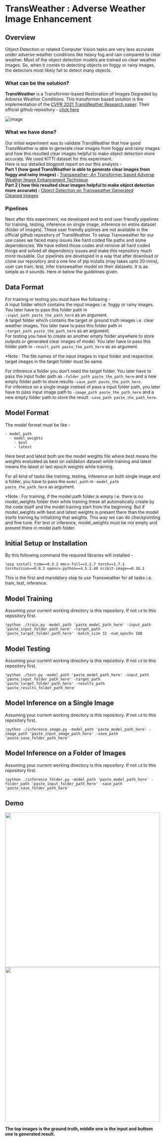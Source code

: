 # TransWeather : Adverse Weather Image Enhancement

## Overview

Object Detection or related Computer Vision tasks are very less accurate under adverse weather conditions like heavy fog and rain compared to clear weather. 
Most of the object detection models are trained on clear weather images. So, when it comes to detecting objects on foggy or rainy images, the detectors most likely fail to detect many objects. 

### What can be the solution? 

**TransWeather** is a Transformer-based Restoration of Images Degraded by Adverse Weather Conditions. This transformer based solution is the implementation of the <a href='https://arxiv.org/pdf/2111.14813.pdf'>CVPR 2021 TransWeather Research paper</a>. Their official github repository - <a href='https://github.com/jeya-maria-jose/TransWeather'> click here </a>

![image](https://user-images.githubusercontent.com/83460431/180592123-570a7053-ebc7-4737-a7b1-b16ba181a779.png)


### What we have done?

Our initial experiment was to validate TransWeather that how good TransWeather is able to generate clear images from foggy and rainy images and how this resulted clear images helpful to make object detection more accurate. We used KITTI dataset for this experiment.<br>
Here is our detailed blogpost report on our this analysis - <br>
**Part 1 (how good TransWeather is able to generate clear images from foggy and rainy images) :** <a href='https://medium.com/p/c4904bcfc3ae/edit'> Transweather - An Transformer based Adverse Weather Image Enhancement Technique </a> <br>
**Part 2 ( how this resulted clear images helpful to make object detection more accurate) :** <a href='https://medium.com/p/37466a735c15/edit'> Object Detection on Transweather Generated Cleaned Images </a>
<br>

### Pipelines

Next after this experiment, we developed end to end user friendly pipelines for training, testing, inference on single image, inference on entire dataset (folder of images). These user friendly piplines are not available in the official github repository of TransWeather. To setup Transweather for our use cases we faced many issues like hard coded file paths and some dependencies. We have edited those codes and remove all hard coded things and solved all dependency issues and make this repository much more reusable. Our pipelines are developed in a way that after download or clone our repository and a one line of pip installs (may takes upto 20 mins), user can train, test, infer transweather model on their datasets. It is as simple as it sounds. Here in below the guidelines given.

## Data Format

For training or testing you must have the following - <br>
A input folder which contains the input images i.e. foggy or rainy images. You later have to pass this folder path in <br>```-input_path paste_the_path_here``` as an argument. <br>
A target folder which contains the target or ground truth images i.e. clear weather images. You later have to pass this folder path in <br>```-target_path paste_the_path_here``` as an argument.
<br>
For testing you have to create an another empty folder anywhere to store outputs or generated clear images of model. You later have to pass this folder path in ```-result_path paste_the_path_here``` as an argument. <br>

*Note : The file names of the input images in input folder and respective target images in the target folder must be same.

For inference a folder you don't need the target folder. You later have to pass the input foder path as ```-folder_path paste_the_path_here``` and a new empty folder path to store results ```-save_path paste_the_path_here```.
<br>
For inference on a single image instead of pass a input folder path, you later have to pass input image path to ```-image_path paste_the_path_here``` and a new empty folder path to store the result ```-save_path paste_the_path_here```.


## Model Format

The model format must be like - 

```
- model_path
  - model_weights
    - best
    - latest
```

Here best and latest both are the model weights file where best means the weights evaluated as best on validation dataset while training and latest means the latest or last epoch weights while training.

For all kind of tasks like training, testing, inference on both single image and a folder, you have to pass the ```model_path``` in ```-model_path paste_the_path_here``` as argument.

*Note : For training, if the model path folder is empty i.e. there is no model_weights folder then while training these all automatically create by the code itself and the model training start from the beginning. But if model_weights with best and latest weights is present there than the model starts training by initializing that weights. This way we can do checkpointing and fine tune. 
For test or inference, model_weights must be not empty and present there in model path folder.


## Initial Setup or Installation

By this following command the required libraries will installed - <br>
```
!pip install timm==0.3.2 mmcv-full==1.2.7 torch==1.7.1 torchvision==0.8.2 opencv-python==4.5.1.48 scikit-image==0.16.1
```

This is the first and mandatory step to use Transweather for all tasks i.e. train, test, inference.


## Model Training

Assuming your current working directory is this repository. If not `cd` to this repository first.
```
!python ./train.py -model_path 'paste_model_path_here' -input_path 'paste_input_folder_path_here' -target_path 'paste_target_folder_path_here' -batch_size 32 -num_epochs 100
```

## Model Testing

Assuming your current working directory is this repository. If not `cd` to this repository first.
```
!python ./test.py -model_path 'paste_model_path_here' -input_path 'paste_input_folder_path_here' -target_path 'paste_target_folder_path_here' -results_path 'paste_results_folder_path_here'
```

## Model Inference on a Single Image

Assuming your current working directory is this repository. If not `cd` to this repository first.
```
!python ./inference_image.py -model_path 'paste_model_path_here' -image_path 'paste_input_image_path_here' -save_path 'paste_save_folder_path_here'
```

## Model Inference on a Folder of Images

Assuming your current working directory is this repository. If not `cd` to this repository first.
```
!python ./inference_folder.py -model_path 'paste_model_path_here' -folder_path 'paste_input_folder_path_here' -save_path 'paste_save_folder_path_here'
```

## Demo

<p float="left">
   <img src="https://github.com/avawatz/computer-vision-interns/blob/main/Transweather/demo/fog.jpg?raw=true" width="500" />
  <img src="https://github.com/avawatz/computer-vision-interns/blob/main/Transweather/demo/rain.jpg?raw=true" width="500" />
</p>

**The top images is the ground truth, middle one is the input and buttom one is generated result.**
